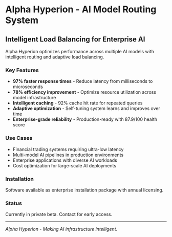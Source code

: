 # Alpha Hyperion - AI Model Routing System

## Intelligent Load Balancing for Enterprise AI

Alpha Hyperion optimizes performance across multiple AI models with intelligent routing and adaptive load balancing.

### Key Features
- **97% faster response times** - Reduce latency from milliseconds to microseconds
- **78% efficiency improvement** - Optimize resource utilization across model infrastructure  
- **Intelligent caching** - 92% cache hit rate for repeated queries
- **Adaptive optimization** - Self-tuning system learns and improves over time
- **Enterprise-grade reliability** - Production-ready with 87.9/100 health score

### Use Cases
- Financial trading systems requiring ultra-low latency
- Multi-model AI pipelines in production environments
- Enterprise applications with diverse AI workloads
- Cost optimization for large-scale AI deployments

### Installation
Software available as enterprise installation package with annual licensing.

### Status
Currently in private beta. Contact for early access.

---
*Alpha Hyperion - Making AI infrastructure intelligent.*
